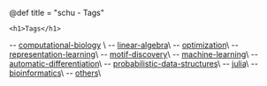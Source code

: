 @def title = "schu - Tags"

~~~
<h1>Tags</h1>
~~~

-- [computational-biology](/tag/comp-bio) \\ 
-- [linear-algebra](/tag/linear-algebra)\\
-- [optimization](/tag/optimization)\\
-- [representation-learning](/tag/representation-learning)\\
-- [motif-discovery](/tag/motif-discovery)\\
-- [machine-learning](/tag/machine-learning)\\
-- [automatic-differentiation](/tag/automatic-differentiation)\\
-- [probabilistic-data-structures](/tag/probabilistic-data-structures)\\
-- [julia](/tag/julia)\\
-- [bioinformatics](/tag/bioinformatics)\\
-- [others](/tag/others)\\
